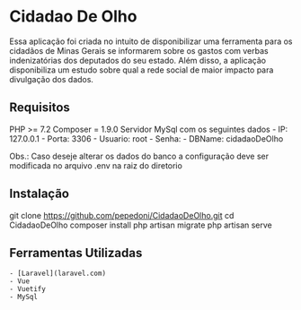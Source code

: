 # Cidadao De Olho

Essa aplicação foi criada no intuito de disponibilizar uma ferramenta para os cidadãos de Minas Gerais se informarem 
sobre os gastos com verbas indenizatórias dos deputados do seu estado. Além disso, a aplicação disponibiliza um estudo
sobre qual a rede social de maior impacto para divulgação dos dados.

## Requisitos
PHP >= 7.2
Composer = 1.9.0
Servidor MySql com os seguintes dados 
    - IP: 127.0.0.1
    - Porta:  3306
    - Usuario: root
    - Senha: 
    - DBName: cidadaoDeOlho

Obs.: Caso deseje alterar os dados do banco a configuração deve ser modificada no arquivo .env na raiz do diretorio

## Instalação

git clone https://github.com/pepedoni/CidadaoDeOlho.git
cd CidadaoDeOlho
composer install
php artisan migrate
php artisan serve

## Ferramentas Utilizadas

    - [Laravel](laravel.com) 
    - Vue
    - Vuetify
    - MySql